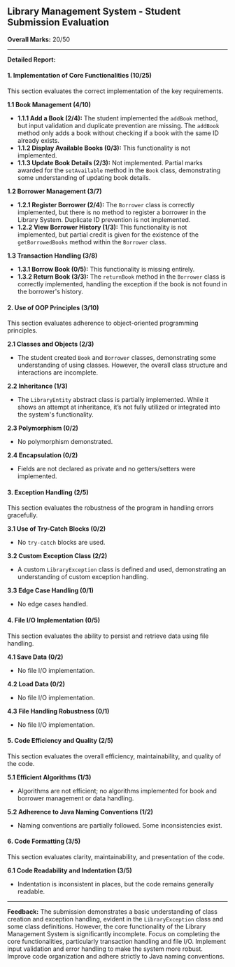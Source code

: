## Library Management System - Student Submission Evaluation

**Overall Marks:** 20/50

---

**Detailed Report:**

#### **1. Implementation of Core Functionalities (10/25)**
This section evaluates the correct implementation of the key requirements.

**1.1 Book Management (4/10)**
* **1.1.1 Add a Book (2/4):** The student implemented the `addBook` method, but input validation and duplicate prevention are missing.  The `addBook` method only adds a book without checking if a book with the same ID already exists.
* **1.1.2 Display Available Books (0/3):** This functionality is not implemented.
* **1.1.3 Update Book Details (2/3):**  Not implemented.  Partial marks awarded for the `setAvailable` method in the `Book` class, demonstrating some understanding of updating book details.


**1.2 Borrower Management (3/7)**
* **1.2.1 Register Borrower (2/4):** The `Borrower` class is correctly implemented, but there is no method to register a borrower in the Library System.  Duplicate ID prevention is not implemented.
* **1.2.2 View Borrower History (1/3):**  This functionality is not implemented, but partial credit is given for the existence of the `getBorrowedBooks` method within the `Borrower` class.


**1.3 Transaction Handling (3/8)**
* **1.3.1 Borrow Book (0/5):** This functionality is missing entirely.
* **1.3.2 Return Book (3/3):** The `returnBook` method in the `Borrower` class is correctly implemented, handling the exception if the book is not found in the borrower's history.

#### **2. Use of OOP Principles (3/10)**
This section evaluates adherence to object-oriented programming principles.

**2.1 Classes and Objects (2/3)**
* The student created `Book` and `Borrower` classes, demonstrating some understanding of using classes.  However, the overall class structure and interactions are incomplete.

**2.2 Inheritance (1/3)**
* The `LibraryEntity` abstract class is partially implemented. While it shows an attempt at inheritance, it’s not fully utilized or integrated into the system's functionality.

**2.3 Polymorphism (0/2)**
* No polymorphism demonstrated.

**2.4 Encapsulation (0/2)**
*  Fields are not declared as private and no getters/setters were implemented.

#### **3. Exception Handling (2/5)**
This section evaluates the robustness of the program in handling errors gracefully.

**3.1 Use of Try-Catch Blocks (0/2)**
* No `try-catch` blocks are used.

**3.2 Custom Exception Class (2/2)**
* A custom `LibraryException` class is defined and used, demonstrating an understanding of custom exception handling.

**3.3 Edge Case Handling (0/1)**
* No edge cases handled.


#### **4. File I/O Implementation (0/5)**
This section evaluates the ability to persist and retrieve data using file handling.

**4.1 Save Data (0/2)**
* No file I/O implementation.

**4.2 Load Data (0/2)**
* No file I/O implementation.

**4.3 File Handling Robustness (0/1)**
* No file I/O implementation.

#### **5. Code Efficiency and Quality (2/5)**
This section evaluates the overall efficiency, maintainability, and quality of the code.

**5.1 Efficient Algorithms (1/3)**
* Algorithms are not efficient; no algorithms implemented for book and borrower management or data handling.

**5.2 Adherence to Java Naming Conventions (1/2)**
*  Naming conventions are partially followed. Some inconsistencies exist.


#### **6. Code Formatting (3/5)**
This section evaluates clarity, maintainability, and presentation of the code.

**6.1 Code Readability and Indentation (3/5)**
* Indentation is inconsistent in places, but the code remains generally readable.


---

**Feedback:**
The submission demonstrates a basic understanding of class creation and exception handling, evident in the `LibraryException` class and some class definitions. However, the core functionality of the Library Management System is significantly incomplete.  Focus on completing the core functionalities, particularly transaction handling and file I/O.  Implement input validation and error handling to make the system more robust.  Improve code organization and adhere strictly to Java naming conventions.
